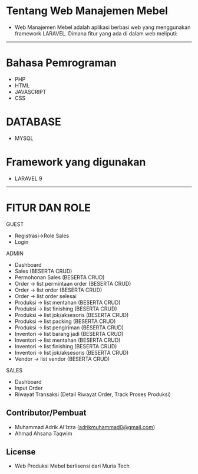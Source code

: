 # Tentang Web Manajemen Mebel

- Web Manajemen Mebel adalah aplikasi berbasi web yang menggunakan framework LARAVEL. Dimana fitur yang ada di dalam web meliputi:
---
# Bahasa Pemrograman
- PHP
- HTML
- JAVASCRIPT
- CSS
# DATABASE
- MYSQL
# Framework yang digunakan
- LARAVEL 9
---
# FITUR DAN ROLE
GUEST
- Registrasi->Role Sales
- Login

ADMIN
- Dashboard 
- Sales (BESERTA CRUD)
- Permohonan Sales (BESERTA CRUD)
- Order -> list permintaan order (BESERTA CRUD)
- Order -> list order (BESERTA CRUD)
- Order -> list order selesai
- Produksi -> list mentahan (BESERTA CRUD) 
- Produksi -> list finishing (BESERTA CRUD) 
- Produksi -> list jok/aksesoris (BESERTA CRUD) 
- Produksi -> list packing (BESERTA CRUD) 
- Produksi -> list pengiriman (BESERTA CRUD) 
- Inventori -> list barang jadi (BESERTA CRUD)
- Inventori -> list mentahan (BESERTA CRUD)
- Inventori -> list finishing (BESERTA CRUD)
- Inventori -> list jok/aksesoris (BESERTA CRUD)
- Vendor -> list vendor (BESERTA CRUD)

SALES
- Dashboard
- Input Order
- Riwayat Transaksi (Detail Riwayat Order, Track Proses Produksi)

## Contributor/Pembuat
- Muhammad Adrik Al'Izza (adrikmuhammad0@gmail.com)
- Ahmad Ahsana Taqwim

## License
- Web Produksi Mebel berlisensi dari Muria Tech
